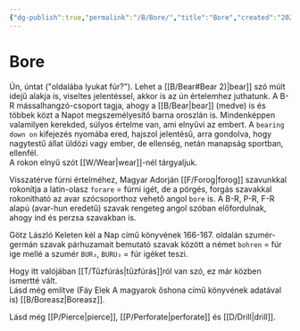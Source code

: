 ```yaml
---
{"dg-publish":true,"permalink":"/B/Bore/","title":"Bore","created":"2023-11-30T08:39","updated":"2024-04-15T00:25"}
---
```



# Bore

Ún, úntat ("oldalába lyukat fúr?"). Lehet a [[B/Bear#Bear 2)\|bear]] szó múlt idejű alakja is, viseltes jelentéssel, akkor is az ún értelemhez juthatunk. A B-R mássalhangzó-csoport tagja, ahogy a [[B/Bear\|bear]] (medve) is és többek közt a Napot megszemélyesítő barna oroszlán is. Mindenképpen valamilyen kerekded, súlyos értelme van, ami elnyűvi az embert. A `bearing down on` kifejezés nyomába ered, hajszol jelentésű, arra gondolva, hogy nagytestű állat üldözi vagy ember, de ellenség, netán manapság sportban, ellenfél.  
A rokon elnyű szót [[W/Wear\|wear]]-nél tárgyaljuk.  

Visszatérve fúrni értelméhez, Magyar Adorján [[F/Forog\|forog]] szavunkkal rokonítja a latin-olasz `forare` = fúrni igét, de a pörgés, forgás szavakkal rokonítható az avar szócsoporthoz vehető angol `bore` is. A B-R, P-R, F-R alapú (avar-hun eredetű) szavak rengeteg angol szóban előfordulnak, ahogy ind és perzsa szavakban is.  

Götz László Keleten kél a Nap című könyvének 166-167. oldalán szumér-germán szavak párhuzamait bemutató szavak között a német `bohren` = fúr ige mellé a szumér `BUR₃`, `BURU₃` = fúr igéket teszi.  

Hogy itt valójában [[T/Tűzfúrás\|tűzfúrás]]ról van szó, ez már közben ismertté vált.  
Lásd még említve (Fáy Elek A magyarok őshona című könyvének adatával is) [[B/Boreasz\|Boreasz]].  

Lásd még [[P/Pierce\|pierce]], [[P/Perforate\|perforate]] és [[D/Drill\|drill]].  